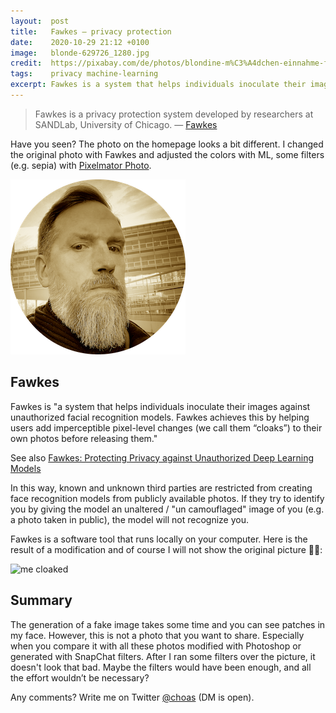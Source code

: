 ```yaml
---
layout:  post
title:   Fawkes — privacy protection
date:    2020-10-29 21:12 +0100
image:   blonde-629726_1280.jpg
credit:  https://pixabay.com/de/photos/blondine-m%C3%A4dchen-einnahme-foto-629726/
tags:    privacy machine-learning
excerpt: Fawkes is a system that helps individuals inoculate their images against unauthorized facial recognition models. Fawkes achieves this by helping users add imperceptible pixel-level changes (we call them “cloaks”) to their own photos before releasing them.
---
```


> Fawkes is a privacy protection system developed by researchers at SANDLab, University of Chicago. — [Fawkes](https://pypi.org/project/fawkes/)

Have you seen? The photo on the homepage looks a bit different. I changed the original photo with Fawkes and adjusted the colors with ML, some filters (e.g. sepia) with [Pixelmator Photo](https://www.pixelmator.com/photo/).

![new profil picture](/images/01.png)

## Fawkes

Fawkes is "a system that helps individuals inoculate their images against unauthorized facial recognition models. Fawkes achieves this by helping users add imperceptible pixel-level changes (we call them “cloaks”) to their own photos before releasing them."

See also [Fawkes: Protecting Privacy against Unauthorized Deep Learning Models](https://www.shawnshan.com/files/publication/fawkes.pdf)

In this way, known and unknown third parties are restricted from creating face recognition models from publicly available photos. 
If they try to identify you by giving the model an unaltered / "un camouflaged" image of you (e.g. a photo taken in public), the model will not recognize you.

Fawkes is a software tool that runs locally on your computer. Here is the result of a modification and of course I will not show the original picture 🕵️‍♂️:

![me cloaked](/images/fawkes_low_cloaked.jpg)

## Summary

The generation of a fake image takes some time and you can see patches in my face. However, this is not a photo that you want to share. Especially when you compare it with all these photos modified with Photoshop or generated with SnapChat filters.
After I ran some filters over the picture, it doesn't look that bad. Maybe the filters would have been enough, and all the effort wouldn’t be necessary?

Any comments? Write me on Twitter [@choas](https://twitter.com/choas) (DM is open).
